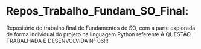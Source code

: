 # Repos_Trabalho_Fundam_SO_Final:
Repositório do trabalho final de Fundamentos de SO, com a parte explorada de forma individual do projeto na linguagem Python referente À QUESTÃO TRABALHADA E DESENVOLVIDA Nª 06!!!
